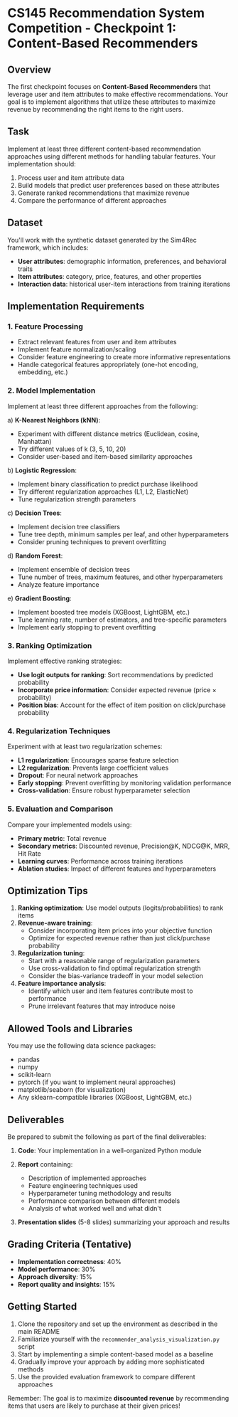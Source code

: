 # CS145 Recommendation System Competition - Checkpoint 1: Content-Based Recommenders

## Overview

The first checkpoint focuses on **Content-Based Recommenders** that leverage user and item attributes to make effective recommendations. Your goal is to implement algorithms that utilize these attributes to maximize revenue by recommending the right items to the right users.

## Task

Implement at least three different content-based recommendation approaches using different methods for handling tabular features. Your implementation should:

1. Process user and item attribute data
2. Build models that predict user preferences based on these attributes
3. Generate ranked recommendations that maximize revenue
4. Compare the performance of different approaches

## Dataset

You'll work with the synthetic dataset generated by the Sim4Rec framework, which includes:

- **User attributes**: demographic information, preferences, and behavioral traits
- **Item attributes**: category, price, features, and other properties
- **Interaction data**: historical user-item interactions from training iterations

## Implementation Requirements

### 1. Feature Processing

- Extract relevant features from user and item attributes
- Implement feature normalization/scaling
- Consider feature engineering to create more informative representations
- Handle categorical features appropriately (one-hot encoding, embedding, etc.)

### 2. Model Implementation

Implement at least three different approaches from the following:

a) **K-Nearest Neighbors (kNN)**:
   - Experiment with different distance metrics (Euclidean, cosine, Manhattan)
   - Try different values of k (3, 5, 10, 20)
   - Consider user-based and item-based similarity approaches

b) **Logistic Regression**:
   - Implement binary classification to predict purchase likelihood
   - Try different regularization approaches (L1, L2, ElasticNet)
   - Tune regularization strength parameters

c) **Decision Trees**:
   - Implement decision tree classifiers
   - Tune tree depth, minimum samples per leaf, and other hyperparameters
   - Consider pruning techniques to prevent overfitting

d) **Random Forest**:
   - Implement ensemble of decision trees
   - Tune number of trees, maximum features, and other hyperparameters
   - Analyze feature importance

e) **Gradient Boosting**:
   - Implement boosted tree models (XGBoost, LightGBM, etc.)
   - Tune learning rate, number of estimators, and tree-specific parameters
   - Implement early stopping to prevent overfitting

### 3. Ranking Optimization

Implement effective ranking strategies:

- **Use logit outputs for ranking**: Sort recommendations by predicted probability
- **Incorporate price information**: Consider expected revenue (price × probability)
- **Position bias**: Account for the effect of item position on click/purchase probability

### 4. Regularization Techniques

Experiment with at least two regularization schemes:

- **L1 regularization**: Encourages sparse feature selection
- **L2 regularization**: Prevents large coefficient values
- **Dropout**: For neural network approaches
- **Early stopping**: Prevent overfitting by monitoring validation performance
- **Cross-validation**: Ensure robust hyperparameter selection

### 5. Evaluation and Comparison

Compare your implemented models using:

- **Primary metric**: Total revenue
- **Secondary metrics**: Discounted revenue, Precision@K, NDCG@K, MRR, Hit Rate
- **Learning curves**: Performance across training iterations
- **Ablation studies**: Impact of different features and hyperparameters

## Optimization Tips

1. **Ranking optimization**: Use model outputs (logits/probabilities) to rank items
2. **Revenue-aware training**: 
   - Consider incorporating item prices into your objective function
   - Optimize for expected revenue rather than just click/purchase probability
3. **Regularization tuning**:
   - Start with a reasonable range of regularization parameters
   - Use cross-validation to find optimal regularization strength
   - Consider the bias-variance tradeoff in your model selection
4. **Feature importance analysis**:
   - Identify which user and item features contribute most to performance
   - Prune irrelevant features that may introduce noise

## Allowed Tools and Libraries

You may use the following data science packages:
- pandas
- numpy
- scikit-learn
- pytorch (if you want to implement neural approaches)
- matplotlib/seaborn (for visualization)
- Any sklearn-compatible libraries (XGBoost, LightGBM, etc.)

## Deliverables

Be prepared to submit the following as part of the final deliverables:

1. **Code**: Your implementation in a well-organized Python module
2. **Report** containing:
   - Description of implemented approaches
   - Feature engineering techniques used
   - Hyperparameter tuning methodology and results
   - Performance comparison between different models
   - Analysis of what worked well and what didn't

3. **Presentation slides** (5-8 slides) summarizing your approach and results

## Grading Criteria (Tentative) 

- **Implementation correctness**: 40%
- **Model performance**: 30%
- **Approach diversity**: 15%
- **Report quality and insights**: 15%

## Getting Started

1. Clone the repository and set up the environment as described in the main README
2. Familiarize yourself with the `recommender_analysis_visualization.py` script
3. Start by implementing a simple content-based model as a baseline
4. Gradually improve your approach by adding more sophisticated methods
5. Use the provided evaluation framework to compare different approaches

Remember: The goal is to maximize **discounted revenue** by recommending items that users are likely to purchase at their given prices! 